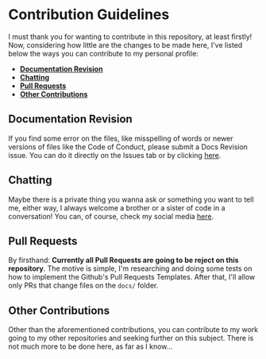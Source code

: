 # Contribution Guidelines

I must thank you for wanting to contribute in this repository, at least firstly!
Now, considering how little are the changes to be made here, I've listed below
the ways you can contribute to my personal profile:

- **[Documentation Revision]**
- **[Chatting]**
- **[Pull Requests]**
- **[Other Contributions]**

## Documentation Revision

If you find some error on the files, like misspelling of words or newer versions
of files like the Code of Conduct, please submit a Docs Revision issue. You can
do it directly on the Issues tab or by clicking [here][Docs Revision].

## Chatting

Maybe there is a private thing you wanna ask or something you want to tell me, either
way, I always welcome a brother or a sister of code in a conversation! You can,
of course, check my social media [here][Social Media].

## Pull Requests

By firsthand: **Currently all Pull Requests are going to be reject on this repository**.
The motive is simple, I'm researching and doing some tests on how to implement
the Github's Pull Requests Templates. After that, I'll allow only PRs that change
files on the `docs/` folder.

## Other Contributions

Other than the aforementioned contributions, you can contribute to my work going
to my other repositories and seeking further on this subject. There is not much
more to be done here, as far as I know...

[Documentation Revision]: #documentation-revision
[Docs Revision]: https://github.com/Mestre-Tramador/Mestre-Tramador/issues/new?assignees=Mestre-Tramador&labels=Type%3A+Docs+Revision%2CStatus%3A+Opened&template=DOCS-REVISION.yml&title=%5BDOCS%5D%3A+
[Chatting]: #chatting
[Social Media]: https://github.com/Mestre-Tramador/Mestre-Tramador#social-media
[Pull Requests]: #pull-requests
[Other Contributions]: #other-contributions
